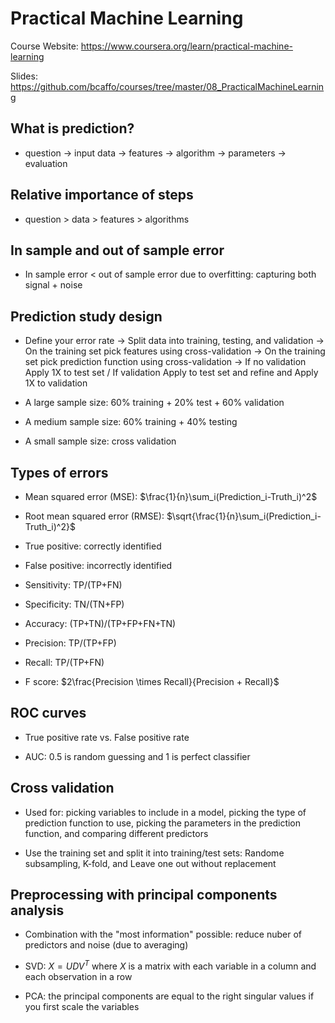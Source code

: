 # Practical Machine Learning

Course Website: https://www.coursera.org/learn/practical-machine-learning

Slides: https://github.com/bcaffo/courses/tree/master/08_PracticalMachineLearning

## What is prediction?

* question -> input data -> features -> algorithm -> parameters -> evaluation

## Relative importance of steps

* question > data > features > algorithms

## In sample and out of sample error

* In sample error < out of sample error due to overfitting: capturing both signal + noise

## Prediction study design

* Define your error rate -> Split data into training, testing, and validation -> On the training set pick features using cross-validation ->  On the training set pick prediction function using cross-validation -> If no validation Apply 1X to test set / If validation Apply to test set and refine and Apply 1X to validation

* A large sample size: 60% training + 20% test + 60% validation

* A medium sample size: 60% training + 40% testing

* A small sample size: cross validation

## Types of errors

* Mean squared error (MSE): $\frac{1}{n}\sum_i(Prediction_i-Truth_i)^2$

* Root mean squared error (RMSE): $\sqrt{\frac{1}{n}\sum_i(Prediction_i-Truth_i)^2}$

* True positive: correctly identified

* False positive: incorrectly identified

* Sensitivity: TP/(TP+FN)

* Specificity: TN/(TN+FP)

* Accuracy: (TP+TN)/(TP+FP+FN+TN)

* Precision: TP/(TP+FP)

* Recall: TP/(TP+FN)

* F score: $2\frac{Precision \times Recall}{Precision + Recall}$

## ROC curves

* True positive rate vs. False positive rate

* AUC: 0.5 is random guessing and 1 is perfect classifier

## Cross validation

* Used for: picking variables to include in a model, picking the type of prediction function to use, picking the parameters in the prediction function, and comparing different predictors

* Use the training set and split it into training/test sets: Randome subsampling, K-fold, and Leave one out without replacement

## Preprocessing with principal components analysis

* Combination with the "most information" possible: reduce nuber of predictors and noise (due to averaging)

* SVD: $X=UDV^T$ where $X$ is a matrix with each variable in a column and each observation in a row

* PCA: the principal components are equal to the right singular values if you first scale the variables
